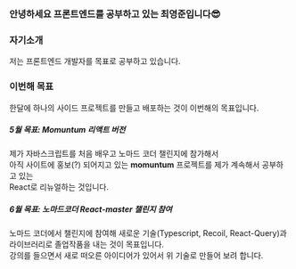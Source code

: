 ### 안녕하세요 프론트엔드를 공부하고 있는 최영준입니다😎

### 자기소개

저는 프론트엔드 개발자를 목표로 공부하고 있습니다.<br>

### 이번해 목표

한달에 하나의 사이드 프로젝트를 만들고 배포하는 것이 이번해의 목표입니다.

##### 5월 목표: Momuntum 리액트 버전 <br>

제가 자바스크립트를 처음 배우고 노마드 코더 챌린지에 참가해서 <br>
아직 사이트에 홍보(?) 되어지고 있는 <b>momuntum</b> 프로젝트를 제가 계속해서 공부하고 있는 <br>
React로 리뉴얼하는 것입니다. 


##### 6월 목표: 노마드코더 React-master 챌린지 참여

노마드 코더에서 챌린지에 참여해 새로운 기술(Typescript, Recoil, React-Query)과 라이브러리로 졸업작품을 내는 것이 목표입니다.<br>
강의를 들으면서 새로 떠오른 아이디어가 있어서 위 기술로 만들어 보려 합니다.




<!--
**choi2021/choi2021** is a ✨ _special_ ✨ repository because its `README.md` (this file) appears on your GitHub profile.

Here are some ideas to get you started:

- 🔭 I’m currently working on ...
- 🌱 I’m currently learning ...
- 👯 I’m looking to collaborate on ...
- 🤔 I’m looking for help with ...
- 💬 Ask me about ...
- 📫 How to reach me: ...
- 😄 Pronouns: ...
- ⚡ Fun fact: ...
-->
